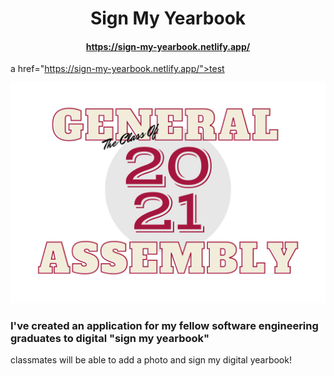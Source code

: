 # <div align="center">Sign My Yearbook</div>
#### <div align="center">https://sign-my-yearbook.netlify.app/</div>

a href="https://sign-my-yearbook.netlify.app/">test</a>

 <img src="GA-YB.png" />

### I've created an application for my fellow software engineering graduates to digital "sign my yearbook"
 
 classmates will be able to add a photo and sign my digital yearbook!
 
 
